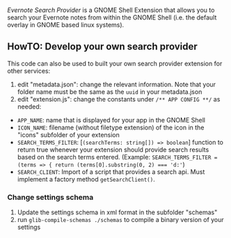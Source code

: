 *Evernote Search Provider* is a GNOME Shell Extension that allows you to search your Evernote notes from within the GNOME Shell (i.e. the default overlay in GNOME based linux systems).

## HowTO: Develop your own search provider
This code can also be used to built your own search provider extension for other services:

1. edit "metadata.json": change the relevant information. Note that your folder name must be the same as the `uuid` in your metadata.json
2. edit "extension.js": change the constants under `/** APP CONFIG **/` as needed:
- `APP_NAME`: name that is displayed for your app in the GNOME Shell
- `ICON_NAME`: filename (without filetype extension) of the icon in the "icons" subfolder of your extension
- `SEARCH_TERMS_FILTER`: [`(searchTerms: string[]) => boolean`] function to return true whenever your extension should provide search results based on the search terms entered. (Example: `SEARCH_TERMS_FILTER = (terms => { return (terms[0].substring(0, 2) === 'd:'`)
- `SEARCH_CLIENT`: Import of a script that provides a search api. Must implement a factory method `getSearchClient()`.

### Change settings schema
1. Update the settings schema in xml format in the subfolder "schemas"
2. run `glib-compile-schemas ./schemas` to compile a binary version of your settings

